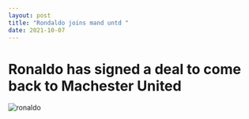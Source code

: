 ```yaml
---
layout: post
title: "Rondaldo joins mand untd "
date: 2021-10-07
---
```


# Ronaldo has signed a deal to come back to Machester United

![ronaldo](https://phantom-marca.unidadeditorial.es/8a97e31aeb194ce48fcb4d0597fadd4c/resize/1320/f/jpg/assets/multimedia/imagenes/2021/08/28/16301536456550.jpg)
